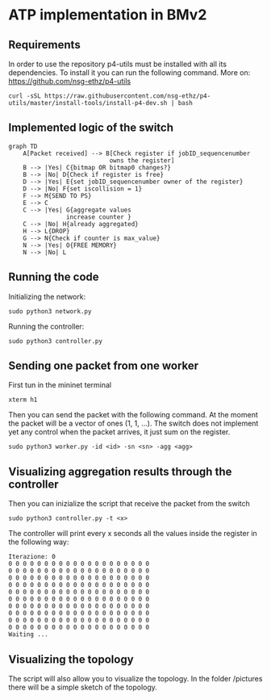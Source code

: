 # ATP implementation in BMv2

## Requirements
In order to use the repository p4-utils must be installed with all its dependencies. To install it you can run the following command. More on: https://github.com/nsg-ethz/p4-utils
```
curl -sSL https://raw.githubusercontent.com/nsg-ethz/p4-utils/master/install-tools/install-p4-dev.sh | bash
```

## Implemented logic of the switch 
```mermaid
graph TD
    A[Packet received] --> B[Check register if jobID_sequencenumber 
                            owns the register]
    B --> |Yes| C{bitmap OR bitmap0 changes?}
    B --> |No| D{Check if register is free}
    D --> |Yes| E{set jobID_sequencenumber owner of the register}
    D --> |No| F{set iscollision = 1}
    F --> M{SEND TO PS}
    E --> C
    C --> |Yes| G{aggregate values 
                increase counter }
    C --> |No| H{already aggregated}
    H --> L{DROP}
    G --> N{Check if counter is max_value}
    N --> |Yes| O{FREE MEMORY}
    N --> |No| L
```

## Running the code
Initializing the network: 
```
sudo python3 network.py
```
Running the controller: 
```
sudo python3 controller.py
```
## Sending one packet from one worker
First tun in the mininet terminal 
```
xterm h1
```
Then you can send the packet with the following command. At the moment the packet will be a vector of ones (1, 1, ...). The switch does not implement yet any control when the packet arrives, it just sum on the register. 
```
sudo python3 worker.py -id <id> -sn <sn> -agg <agg>
```
## Visualizing aggregation results through the controller 

Then you can inizialize the script that receive the packet from the switch
```
sudo python3 controller.py -t <x>
```
The controller will print every x seconds all the values inside the register in the following way: 
```
Iterazione: 0 
0 0 0 0 0 0 0 0 0 0 0 0 0 0 0 0 0 0 0 0 
0 0 0 0 0 0 0 0 0 0 0 0 0 0 0 0 0 0 0 0 
0 0 0 0 0 0 0 0 0 0 0 0 0 0 0 0 0 0 0 0 
0 0 0 0 0 0 0 0 0 0 0 0 0 0 0 0 0 0 0 0 
0 0 0 0 0 0 0 0 0 0 0 0 0 0 0 0 0 0 0 0 
0 0 0 0 0 0 0 0 0 0 0 0 0 0 0 0 0 0 0 0 
0 0 0 0 0 0 0 0 0 0 0 0 0 0 0 0 0 0 0 0 
0 0 0 0 0 0 0 0 0 0 0 0 0 0 0 0 0 0 0 0 
0 0 0 0 0 0 0 0 0 0 0 0 0 0 0 0 0 0 0 0 
0 0 0 0 0 0 0 0 0 0 0 0 0 0 0 0 0 0 0 0 
Waiting ...
```
## Visualizing the topology
The script will also allow you to visualize the topology. In the folder /pictures there will be a simple sketch of the topology. 
